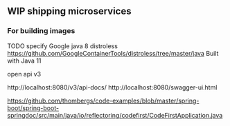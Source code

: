 

## WIP shipping microservices


### For building images

TODO specify Google java 8 distroless https://github.com/GoogleContainerTools/distroless/tree/master/java
Built with Java 11

open api v3

http://localhost:8080/v3/api-docs/
http://localhost:8080/swagger-ui.html

https://github.com/thombergs/code-examples/blob/master/spring-boot/spring-boot-springdoc/src/main/java/io/reflectoring/codefirst/CodeFirstApplication.java